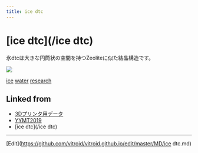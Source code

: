 ```yaml
---
title: ice dtc
---
```

# [ice dtc](/ice dtc)

氷dtcは大きな円筒状の空間を持つZeoliteに似た結晶構造です。



![](https://i.gyazo.com/3802bae292166b1b26b1cdef338448f8.png)





[ice](/ice) [water](/water) [research](/research) 





## Linked from

* [3Dプリンタ用データ](/3Dプリンタ用データ)
* [YYMT2019](/YYMT2019)
* [ice dtc](/ice dtc)


----

[Edit](https://github.com/vitroid/vitroid.github.io/edit/master/MD/ice dtc.md)

